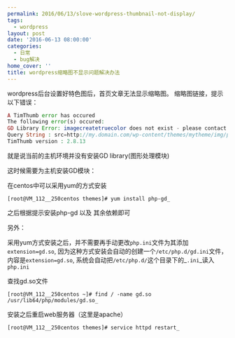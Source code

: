 ```yaml
---
permalink: 2016/06/13/slove-wordpress-thumbnail-not-display/
tags:
  - wordpress
layout: post
date: '2016-06-13 08:00:00'
categories:
  - 日常
  - bug解决
home_cover: ''
title: wordpress缩略图不显示问题解决办法
---
```


wordpress后台设置好特色图后，首页文章无法显示缩略图。
缩略图链接，提示以下错误：


```php
A TimThumb error has occured
The following error(s) occured:
GD Library Error: imagecreatetruecolor does not exist - please contact your webhost and ask them to install the GD library
Query String : src=http://my.domain.com/wp-content/themes/mytheme/img/pic/2.jpg&h=120&w=160&q=90&zc=1&ct=1
TimThumb version : 2.8.13

```


就是说当前的主机环境并没有安装GD library(图形处理模块)


这时候需要为主机安装GD模块：


在centos中可以采用yum的方式安装


```shell
[root@VM_112__250centos themes]# yum install php-gd_

```


之后根据提示安装php-gd 以及 其余依赖即可


另外：


采用yum方式安装之后，并不需要再手动更改`php.ini`文件为其添加`extension=gd.so`,
因为这种方式安装会自动的创建一个`/etc/php.d/gd.ini`文件，内容是`extension=gd.so`,
系统会自动把`/etc/php.d/`这个目录下的_`.ini`_读入`php.ini`


查找gd.so文件


```shell
[root@VM_112__250centos ~]# find / -name gd.so
/usr/lib64/php/modules/gd.so_

```


安装之后重启web服务器（这里是apache）


```shell
[root@VM_112__250centos themes]# service httpd restart_

```

